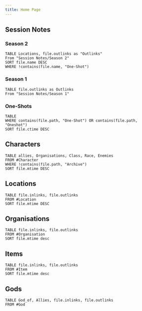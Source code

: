 ```yaml
---
title: Home Page
---
```

## Session Notes
### Season 2
```dataview
TABLE Locations, file.outlinks as "Outlinks"
From "Session Notes/Season 2"
SORT file.name DESC
WHERE !contains(file.name, "One-Shot")
```

### Season 1
```dataview
TABLE file.outlinks as Outlinks
From "Session Notes/Season 1"
```
### One-Shots
```dataview
TABLE
WHERE contains(file.path, "One-Shot") OR contains(file.path, "Oneshot")
SORT file.ctime DESC
```

## Characters
```dataview
TABLE allies, Organisations, Class, Race, Enemies
FROM #Character 
WHERE !contains(file.path, "Archive")
SORT file.mtime DESC
```

## Locations
```dataview
TABLE file.inlinks, file.outlinks
FROM #Location 
SORT file.mtime DESC
```
## Organisations
```dataview
TABLE file.inlinks, file.outlinks
FROM #Organisation 
SORT file.mtime desc
```
## Items
```dataview
TABLE file.inlinks, file.outlinks 
FROM #Item 
SORT file.mtime desc
```
## Gods
```dataview
TABLE God_of, Allies, file.inlinks, file.outlinks
FROM #God 
```

